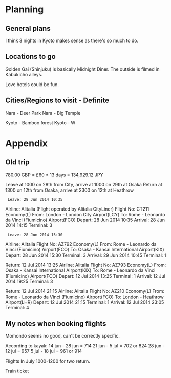 # Planning

## General plans

I think 3 nights in Kyoto makes sense as there's so much to do.

## Locations to go

Golden Gai (Shinjuku) is basically Midnight Diner. The outside is filmed in Kabukicho alleys.

Love hotels could be fun.

## Cities/Regions to visit - Definite

Nara - Deer Park
Nara - Big Temple

Kyoto - Bamboo forest
Kyoto - W


# Appendix

## Old trip
780.00 GBP = £60 * 13 days = 134,929.12 JPY

Leave at 1000 on 28th from City, arrive at 1000 on 29th at Osaka
Return at 1300 on 12th from Osaka, arrive at 2300 on 12th at Heathrow

     Leave: 28 Jun 2014 10:35
Airline: Alitalia (Flight operated by Alitalia CityLiner) Flight No: CT211 Economy(L)
From: London - London City Airport(LCY)
To: Rome - Leonardo da Vinci (Fiumicino) Airport(FCO)
Depart: 28 Jun 2014 10:35
Arrival: 28 Jun 2014 14:15 Terminal: 3

     Leave: 28 Jun 2014 15:30
Airline: Alitalia Flight No: AZ792 Economy(L)
From: Rome - Leonardo da Vinci (Fiumicino) Airport(FCO)
To: Osaka - Kansai International Airport(KIX)
Depart: 28 Jun 2014 15:30 Terminal: 3
Arrival: 29 Jun 2014 10:45 Terminal: 1

Return: 12 Jul 2014 13:25
Airline: Alitalia Flight No: AZ793 Economy(L)
From: Osaka - Kansai International Airport(KIX)
To: Rome - Leonardo da Vinci (Fiumicino) Airport(FCO)
Depart: 12 Jul 2014 13:25 Terminal: 1
Arrival: 12 Jul 2014 19:25 Terminal: 3

Return: 12 Jul 2014 21:15
Airline: Alitalia Flight No: AZ210 Economy(L)
From: Rome - Leonardo da Vinci (Fiumicino) Airport(FCO)
To: London - Heathrow Airport(LHR)
Depart: 12 Jul 2014 21:15 Terminal: 1
Arrival: 12 Jul 2014 23:05 Terminal: 4

## My notes when booking flights
Momondo seems no good, can't be correctly specific.

According to kayak:
14 jun - 28 jun = 714
21 jun -  5 jul = 702 or 824
28 jun - 12 jul = 957
 5 jul - 18 jul = 961 or 914


Flights
In July 1000-1200 for two return.

Train ticket

